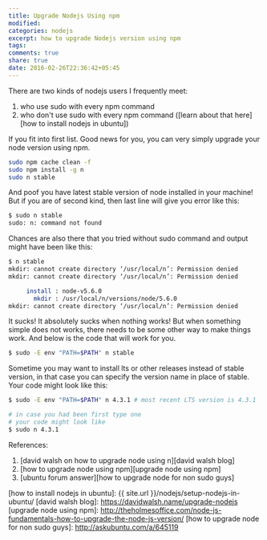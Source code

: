 ```yaml
---
title: Upgrade Nodejs Using npm
modified:
categories: nodejs
excerpt: how to upgrade Nodejs version using npm
tags: 
comments: true
share: true
date: 2016-02-26T22:36:42+05:45
---
```


There are two kinds of nodejs users I frequently meet:

1. who use sudo with every npm command
2. who don't use sudo with every npm command ([learn about that here][how to install nodejs in ubuntu])

If you fit into first list. Good news for you, you can very simply upgrade your node version using npm.

~~~ bash
sudo npm cache clean -f
sudo npm install -g n
sudo n stable
~~~

And poof you have latest stable version of node installed in your machine! But if you are of second kind, then last line will give you error like this:

~~~bash
$ sudo n stable
sudo: n: command not found
~~~

Chances are also there that you tried without sudo command and output might have been like this:

~~~bash
$ n stable
mkdir: cannot create directory ‘/usr/local/n’: Permission denied
mkdir: cannot create directory ‘/usr/local/n’: Permission denied

     install : node-v5.6.0
       mkdir : /usr/local/n/versions/node/5.6.0
mkdir: cannot create directory ‘/usr/local/n’: Permission denied
~~~

It sucks! It absolutely sucks when nothing works! But when something simple does not works, there needs to be some other way to make things work. And below is the code that will work for you.

~~~bash
$ sudo -E env "PATH=$PATH" n stable
~~~

Sometime you may want to install lts or other releases instead of stable version, in that case you can specify the version name in place of stable. Your code might look like this:

~~~bash
$ sudo -E env "PATH=$PATH" n 4.3.1 # most recent LTS version is 4.3.1

# in case you had been first type one
# your code might look like
$ sudo n 4.3.1
~~~

References:

1. [david walsh on how to upgrade node using n][david walsh blog]
2. [how to upgrade node using npm][upgrade node using npm]
3. [ubuntu forum answer][how to upgrade node for non sudo guys]

[how to install nodejs in ubuntu]: {{ site.url }}/nodejs/setup-nodejs-in-ubuntu/
[david walsh blog]: https://davidwalsh.name/upgrade-nodejs
[upgrade node using npm]: http://theholmesoffice.com/node-js-fundamentals-how-to-upgrade-the-node-js-version/
[how to upgrade node for non sudo guys]: http://askubuntu.com/a/645119
